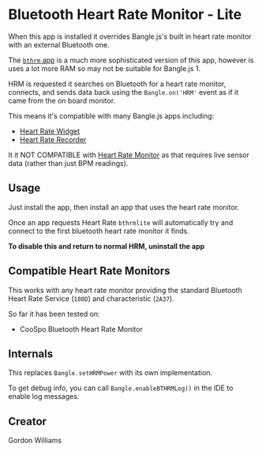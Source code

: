 # Bluetooth Heart Rate Monitor - Lite

When this app is installed it overrides Bangle.js's built in heart rate monitor with an external Bluetooth one.

The [`bthrm` app](https://banglejs.com/apps/?id=bthrm) is a much more sophisticated version of this app, however is uses a lot more
RAM so may not be suitable for Bangle.js 1.

HRM is requested it searches on Bluetooth for a heart rate monitor, connects, and sends data back using the `Bangle.on('HRM'` event as if it came from the on board monitor.

This means it's compatible with many Bangle.js apps including:

* [Heart Rate Widget](https://banglejs.com/apps/#widhrt)
* [Heart Rate Recorder](https://banglejs.com/apps/#heart)

It it NOT COMPATIBLE with [Heart Rate Monitor](https://banglejs.com/apps/#hrm)
as that requires live sensor data (rather than just BPM readings).

## Usage

Just install the app, then install an app that uses the heart rate monitor.

Once an app requests Heart Rate `bthrmlite` will automatically try and connect to the first bluetooth
heart rate monitor it finds.

**To disable this and return to normal HRM, uninstall the app**

## Compatible Heart Rate Monitors

This works with any heart rate monitor providing the standard Bluetooth
Heart Rate Service (`180D`) and characteristic (`2A37`).

So far it has been tested on:

* CooSpo Bluetooth Heart Rate Monitor

## Internals

This replaces `Bangle.setHRMPower` with its own implementation.

To get debug info, you can call `Bangle.enableBTHRMLog()` in the IDE to enable log messages.

## Creator

Gordon Williams